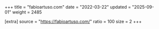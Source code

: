 +++
title = "fabioartuso.com"
date = "2022-03-22"
updated = "2025-09-01"
weight = 2485

[extra]
source = "https://fabioartuso.com/"
ratio = 100
size = 2
+++

